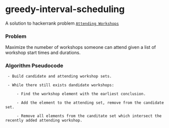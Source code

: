 # greedy-interval-scheduling

A solution to hackerrank problem [`Attending Workshops`](https://www.hackerrank.com/challenges/attending-workshops/problem)

### Problem
  
  Maximize the numeber of workshops someone can attend given a list of workshop start times and durations.
  
### Algorithm Pseudocode

```
 - Build candidate and attending workshop sets.

 - While there still exists dandidate workshops:

     - Find the workshop element with the earliest conclusion.

     - Add the element to the attending set, remove from the candidate set.

     - Remove all elements from the canditate set which intersect the recently added attending workshop.
```
